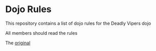 Dojo Rules
==========

This repository contains a list of dojo rules for the Deadly Vipers dojo


All members should read the rules

The [original](https://github.com/deadlyvipers)
